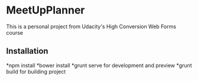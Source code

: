 # MeetUpPlanner

This is a personal project from Udacity's High Conversion Web Forms course 

## Installation

*npm install
*bower install
*grunt serve for development and preview
*grunt build for building project
